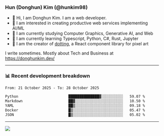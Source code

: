 ### Hun (Donghun) Kim (@hunkim98)

- 👋 Hi, I am Donghun Kim. I am a web developer. 
- 🤔 I am interested in creating productive web services implementing AI/ML
- 🔭 I am currently studying Computer Graphics, Generative AI, and Web 
- 🌱 I am currently learning Typescript, Python, C#, Rust, Jupyter
- 🎨 I am the creator of [dotting](https://github.com/hunkim98/dotting), a React component library for pixel art

I write sometimes. Mostly about Tech and Business at https://donghunkim.dev/

---
### 📊 Recent development breakdown
<!--START_SECTION:waka-->

```txt
From: 21 October 2025 - To: 28 October 2025

Python                       ██████████████▓░░░░░░░░░░   59.07 %
Markdown                     ██▓░░░░░░░░░░░░░░░░░░░░░░   10.50 %
YAML                         ██▒░░░░░░░░░░░░░░░░░░░░░░   09.18 %
Docker                       █▒░░░░░░░░░░░░░░░░░░░░░░░   05.47 %
JSON                         █▒░░░░░░░░░░░░░░░░░░░░░░░   05.02 %
```

<!--END_SECTION:waka-->
---

<!-- <div align='center'> -->
  <img align="center" src="https://github-readme-stats.vercel.app/api?username=hunkim98&theme=dark&show_icons=true"/>
<!-- </div> -->
<!--
**hunkim98/hunkim98** is a ✨ _special_ ✨ repository because its `README.md` (this file) appears on your GitHub profile.

Here are some ideas to get you started:

- 🔭 I’m currently working on ...
- 🌱 I’m currently learning ...
- 👯 I’m looking to collaborate on ...
- 🤔 I’m looking for help with ...
- 💬 Ask me about ...
- 📫 How to reach me: ...
- 😄 Pronouns: ...
- ⚡ Fun fact: ...
-->
